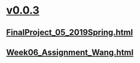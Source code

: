 # [v0.0.3](https://github.com/littleflute/Web-1/edit/master/README.md)

## [FinalProject_05_2019Spring.html](FinalProject_05_2019Spring.html)
## [Week06_Assignment_Wang.html](Week06_Assignment_Wang.html)
